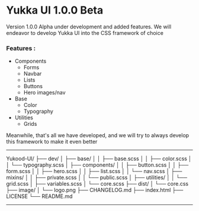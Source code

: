 # Yukka UI 1.0.0 Beta

Version 1.0.0 Alpha under development and added features. We will endeavor to develop Yukka UI into the CSS framework of choice

### Features :
* Components
  * Forms
  * Navbar
  * Lists
  * Buttons
  * Hero images/nav
* Base
  * Color
  * Typography
* Utilities
  * Grids

Meanwhile, that's all we have developed, and we will try to always develop this framework to make it even better

***
Yukood-UI/
├── dev/
│	├── base/
│	│	├── base.scss
│	│	├── color.scss
│	│	└── typography.scss
│	├── components/
│	│	├── button.scss
│	│	├── form.scss
│	│	├── hero.scss
│	│	├── list.scss
│	│	└── nav.scss
│	├── mixins/
│	│	├── private.scss
│	│	└── public.scss
│	├── utilities/
│	│	└── grid.scss
│	├── variables.scss
│	└── core.scss
├── dist/
│		└── core.css
├── image/
│		└── logo.png
├── CHANGELOG.md
├── index.html
├── LICENSE
└── README.md
***
